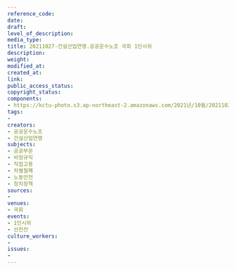 ```yaml
---
reference_code: 
date: 
draft: 
level_of_description: 
media_type: 
title: 20211027-건설산업연맹.공공운수노조 국회 1인시위
description: 
weight: 
modified_at: 
created_at: 
link: 
public_access_status: 
copyright_status: 
components:
- https://kctu-photo.s3.ap-northeast-2.amazonaws.com/2021년/10월/20211027-건설산업연맹.공공운수노조+국회+1인시위/_1D20387.jpg
tags:
- 
creators:
- 공공운수노조
- 건설산업연맹
subjects:
- 공공부문
- 비정규직
- 직접고용
- 차별철폐
- 노동안전
- 정치정책
sources:
- 
venues:
- 국회
events:
- 1인시위
- 선전전
culture_workers:
- 
issues:
- 
---
```

